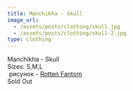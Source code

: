 ```yaml
---
title: Manchikha - Skull 
image_url:
  - /assets/posts/clothing/skull.jpg
  - /assets/posts/clothing/skull-2.jpg 
type: clothing
---
```

Manchikha - Skull <br>
Sizes: S,M,L <br>  рисунок - <a href="http://rottenfantom.com/">Rotten Fantom</a> <br>
Sold Out
